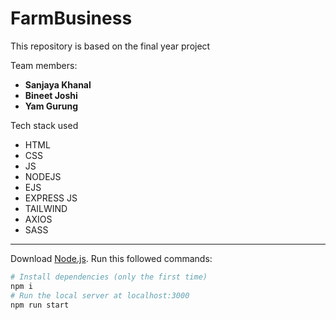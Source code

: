 # FarmBusiness

This repository is based on the final year project 

Team members:
<ul>
 <li><strong>Sanjaya Khanal</strong></li>
 <li><strong>Bineet Joshi</strong></li>
 <li><strong>Yam Gurung</strong></li>
</ul>

Tech stack used
- HTML
- CSS
- JS
- NODEJS
- EJS
- EXPRESS JS
- TAILWIND
- AXIOS
- SASS

__________
Download [Node.js](https://nodejs.org/en/download/).
Run this followed commands:


```bash
# Install dependencies (only the first time)
npm i
# Run the local server at localhost:3000
npm run start
